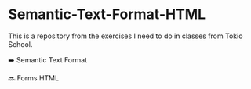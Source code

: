 # Semantic-Text-Format-HTML

This is a repository from the exercises I need to do in classes from Tokio School.

➡️ Semantic Text Format

🔜 Forms HTML
